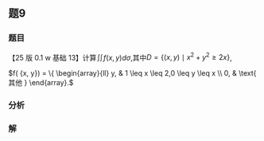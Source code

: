 ## 题9
### 题目
【25 版 0.1 w 基础 13】计算$\iint f( {x, y}) {d\sigma }$,其中$D = \{  {( {x, y})  \mid  {x}^{2} + {y}^{2} \geq  {2x}}\}$,

$f( {x, y})  = \{  \begin{array}{ll} y, & 1 \leq  x \leq  2,0 \leq  y \leq  x \\  0, & \text{ 其他 } \end{array}.$
### 分析

### 解